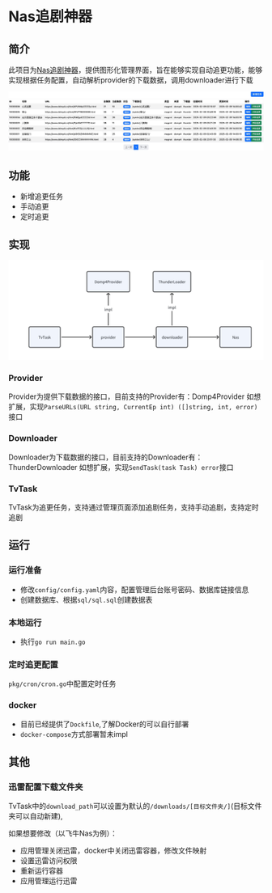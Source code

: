 # Nas追剧神器

## 简介
此项目为[Nas追剧神器](https://github.com/Levi-xia/nasspider)，提供图形化管理界面，旨在能够实现自动追更功能，能够实现根据任务配置，自动解析provider的下载数据，调用downloader进行下载

<img src=".img/2.jpg">

## 功能
- 新增追更任务
- 手动追更
- 定时追更

## 实现
<img src=".img/1.png">

### Provider
Provider为提供下载数据的接口，目前支持的Provider有：Domp4Provider
如想扩展，实现`ParseURLs(URL string, CurrentEp int) ([]string, int, error)`接口

### Downloader
Downloader为下载数据的接口，目前支持的Downloader有：ThunderDownloader
如想扩展，实现`SendTask(task Task) error`接口

### TvTask
TvTask为追更任务，支持通过管理页面添加追剧任务，支持手动追剧，支持定时追剧

## 运行

### 运行准备
- 修改`config/config.yaml`内容，配置管理后台账号密码、数据库链接信息
- 创建数据库、根据`sql/sql.sql`创建数据表

### 本地运行
- 执行`go run main.go`

### 定时追更配置
`pkg/cron/cron.go`中配置定时任务

### docker
- 目前已经提供了`Dockfile`,了解Docker的可以自行部署
- `docker-compose`方式部署暂未impl

## 其他
### 迅雷配置下载文件夹
TvTask中的`download_path`可以设置为默认的`/downloads/[目标文件夹/]`(目标文件夹可以自动新建),

如果想要修改（以飞牛Nas为例）：
- 应用管理关闭迅雷，docker中关闭迅雷容器，修改文件映射
- 设置迅雷访问权限
- 重新运行容器
- 应用管理运行迅雷